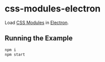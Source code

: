 # css-modules-electron

Load [CSS Modules] in [Electron].

## Running the Example

```sh
npm i
npm start
```

[CSS Modules]: https://github.com/css-modules "CSS Modules"
[Electron]: http://electron.atom.io/ "Electron"
